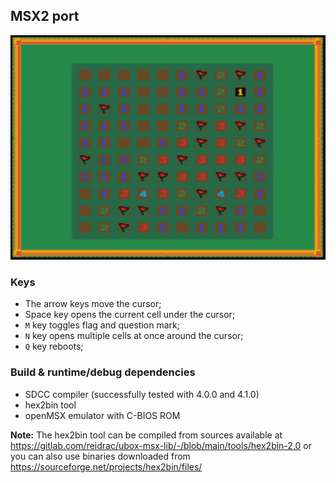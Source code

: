## MSX2 port

![Screenshot](screenshot.png)

### Keys

* The arrow keys move the cursor;
* Space key opens the current cell under the cursor;
* `M` key toggles flag and question mark;
* `N` key opens multiple cells at once around the cursor;
* `Q` key reboots;

### Build & runtime/debug dependencies

* SDCC compiler (successfully tested with 4.0.0 and 4.1.0)
* hex2bin tool
* openMSX emulator with C-BIOS ROM

**Note:** The hex2bin tool can be compiled from sources available at https://gitlab.com/reidrac/ubox-msx-lib/-/blob/main/tools/hex2bin-2.0 or you can also use binaries downloaded from https://sourceforge.net/projects/hex2bin/files/
